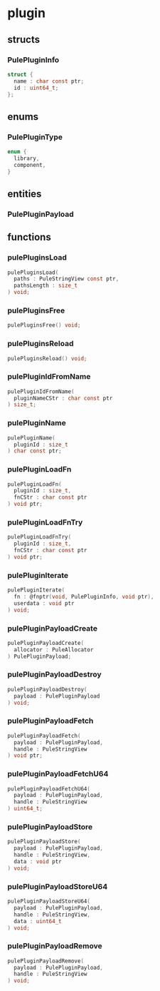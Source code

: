 # plugin

## structs
### PulePluginInfo
```c
struct {
  name : char const ptr;
  id : uint64_t;
};
```

## enums
### PulePluginType
```c
enum {
  library,
  component,
}
```

## entities
### PulePluginPayload

## functions
### pulePluginsLoad
```c
pulePluginsLoad(
  paths : PuleStringView const ptr,
  pathsLength : size_t
) void;
```
### pulePluginsFree
```c
pulePluginsFree() void;
```
### pulePluginsReload
```c
pulePluginsReload() void;
```
### pulePluginIdFromName
```c
pulePluginIdFromName(
  pluginNameCStr : char const ptr
) size_t;
```
### pulePluginName
```c
pulePluginName(
  pluginId : size_t
) char const ptr;
```
### pulePluginLoadFn
```c
pulePluginLoadFn(
  pluginId : size_t,
  fnCStr : char const ptr
) void ptr;
```
### pulePluginLoadFnTry
```c
pulePluginLoadFnTry(
  pluginId : size_t,
  fnCStr : char const ptr
) void ptr;
```
### pulePluginIterate
```c
pulePluginIterate(
  fn : @fnptr(void, PulePluginInfo, void ptr),
  userdata : void ptr
) void;
```
### pulePluginPayloadCreate
```c
pulePluginPayloadCreate(
  allocator : PuleAllocator
) PulePluginPayload;
```
### pulePluginPayloadDestroy
```c
pulePluginPayloadDestroy(
  payload : PulePluginPayload
) void;
```
### pulePluginPayloadFetch
```c
pulePluginPayloadFetch(
  payload : PulePluginPayload,
  handle : PuleStringView
) void ptr;
```
### pulePluginPayloadFetchU64
```c
pulePluginPayloadFetchU64(
  payload : PulePluginPayload,
  handle : PuleStringView
) uint64_t;
```
### pulePluginPayloadStore
```c
pulePluginPayloadStore(
  payload : PulePluginPayload,
  handle : PuleStringView,
  data : void ptr
) void;
```
### pulePluginPayloadStoreU64
```c
pulePluginPayloadStoreU64(
  payload : PulePluginPayload,
  handle : PuleStringView,
  data : uint64_t
) void;
```
### pulePluginPayloadRemove
```c
pulePluginPayloadRemove(
  payload : PulePluginPayload,
  handle : PuleStringView
) void;
```
